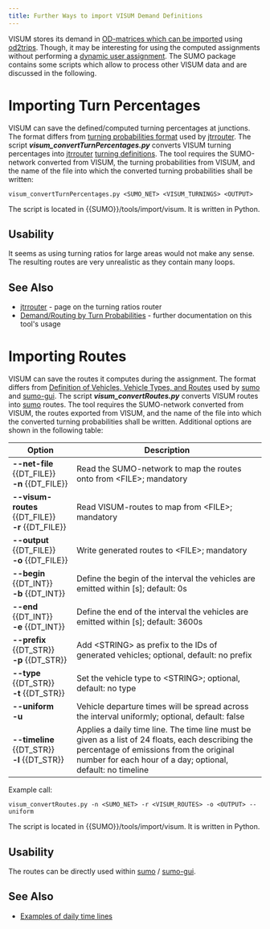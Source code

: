 ```yaml
---
title: Further Ways to import VISUM Demand Definitions
---
```


VISUM stores its demand in [OD-matrices which can be
imported](../Demand/Importing_O/D_Matrices.md) using
[od2trips](../od2trips.md). Though, it may be interesting for using
the computed assignments without performing a [dynamic user
assignment](../Demand/Dynamic_User_Assignment.md). The SUMO package
contains some scripts which allow to process other VISUM data and are
discussed in the following.

# Importing Turn Percentages

VISUM can save the defined/computed turning percentages at junctions.
The format differs from [turning probabilities
format](../Demand/Routing_by_Turn_Probabilities.md) used by
[jtrrouter](../jtrrouter.md). The script
***visum_convertTurnPercentages.py*** converts VISUM turning
percentages into [jtrrouter](../jtrrouter.md) [turning
definitions](../Demand/Routing_by_Turn_Probabilities.md). The tool
requires the SUMO-network converted from VISUM, the turning
probabilities from VISUM, and the name of the file into which the
converted turning probabilities shall be written:

```
visum_convertTurnPercentages.py <SUMO_NET> <VISUM_TURNINGS> <OUTPUT>
```

The script is located in {{SUMO}}/tools/import/visum. It is written in Python.

## Usability

It seems as using turning ratios for large areas would not make any
sense. The resulting routes are very unrealistic as they contain many
loops.

## See Also

- [jtrrouter](../jtrrouter.md) - page on the turning ratios
  router
- [Demand/Routing by Turn
  Probabilities](../Demand/Routing_by_Turn_Probabilities.md) -
  further documentation on this tool's usage

# Importing Routes

VISUM can save the routes it computes during the assignment. The format
differs from [Definition of Vehicles, Vehicle Types, and
Routes](../Definition_of_Vehicles,_Vehicle_Types,_and_Routes.md)
used by [sumo](../sumo.md) and [sumo-gui](../sumo-gui.md). The
script ***visum_convertRoutes.py*** converts VISUM routes into
[sumo](../sumo.md) routes. The tool requires the SUMO-network
converted from VISUM, the routes exported from VISUM, and the name of
the file into which the converted turning probabilities shall be
written. Additional options are shown in the following table:

| Option                             | Description                           |
|------------------------------------|-----------------------------------------------------------------|
| **--net-file** {{DT_FILE}}<br>**-n** {{DT_FILE}}     | Read the SUMO-network to map the routes onto from <FILE\>; mandatory      |
| **--visum-routes** {{DT_FILE}}<br>**-r** {{DT_FILE}} | Read VISUM-routes to map from <FILE\>; mandatory                 |
| **--output** {{DT_FILE}}<br>**-o** {{DT_FILE}}       | Write generated routes to <FILE\>; mandatory              |
| **--begin** {{DT_INT}}<br>**-b** {{DT_INT}}          | Define the begin of the interval the vehicles are emitted within [s\]; default: 0s      |
| **--end** {{DT_INT}}<br>**-e** {{DT_INT}}            | Define the end of the interval the vehicles are emitted within [s\]; default: 3600s       |
| **--prefix** {{DT_STR}}<br>**-p** {{DT_STR}}   | Add <STRING\> as prefix to the IDs of generated vehicles; optional, default: no prefix      |
| **--type** {{DT_STR}}<br>**-t** {{DT_STR}}     | Set the vehicle type to <STRING\>; optional, default: no type              |
| **--uniform**<br>**-u**                    | Vehicle departure times will be spread across the interval uniformly; optional, default: false        |
| **--timeline** {{DT_STR}}<br>**-l** {{DT_STR}} | Applies a daily time line. The time line must be given as a list of 24 floats, each describing the percentage of emissions from the original number for each hour of a day; optional, default: no timeline |

Example call:

```
visum_convertRoutes.py -n <SUMO_NET> -r <VISUM_ROUTES> -o <OUTPUT> --uniform
```

The script is located in {{SUMO}}/tools/import/visum. It is written
in Python.

## Usability

The routes can be directly used within [sumo](../sumo.md) /
[sumo-gui](../sumo-gui.md).

## See Also

- [Examples of daily time
  lines](../Demand/Importing_O/D_Matrices.md#daily_time_lines)